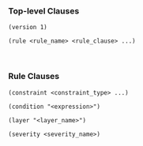### Top-level Clauses

    (version 1)

    (rule <rule_name> <rule_clause> ...)

<br>

### Rule Clauses

    (constraint <constraint_type> ...)

    (condition "<expression>")

    (layer "<layer_name>")

    (severity <severity_name>)


<br>

